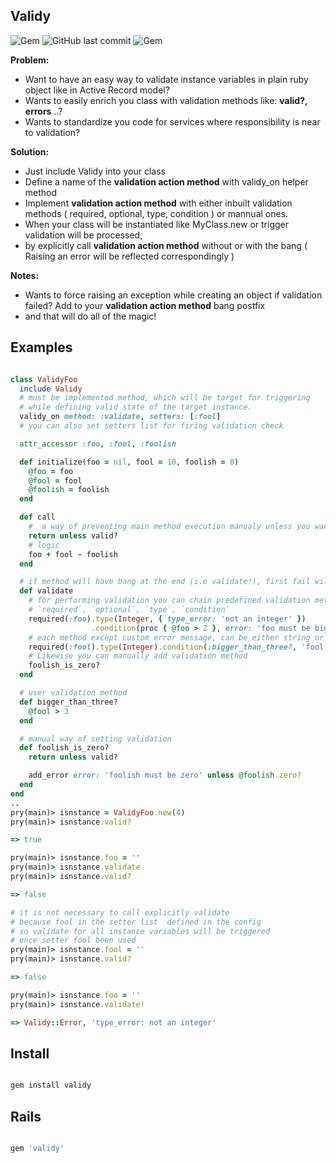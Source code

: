 ## Validy

![Gem](https://img.shields.io/gem/dt/validy.svg)
![GitHub last commit](https://img.shields.io/github/last-commit/nucleom42/validy.svg)
![Gem](https://img.shields.io/gem/v/validy.svg)

**Problem:**

* Want to have an easy way to validate instance variables in plain ruby object like in Active Record model?
* Wants to easily enrich you class with validation methods like: **valid?, errors** ..?
* Wants to standardize you code for services where responsibility is near to validation?

**Solution:**

* Just include Validy into your class
* Define a name of the **validation action method** with validy_on helper method
* Implement **validation action method** with either inbuilt validation methods ( required, optional, type, condition ) or mannual ones.
* When your class will be instantiated like MyClass.new or trigger validation will be processed,
* by explicitly call **validation action method** without or with the bang ( Raising an error will be reflected correspondingly )

**Notes:**

* Wants to force raising an exception while creating an object if validation failed? Add to your **validation action method** bang postfix
* and that will do all of the magic!

## Examples

```ruby

class ValidyFoo
  include Validy
  # must be implemented method, which will be target for triggering 
  # while defining valid state of the target instance.
  validy_on method: :validate, setters: [:fool]
  # you can also set setters list for firing validation check

  attr_accessor :foo, :fool, :foolish

  def initialize(foo = nil, fool = 10, foolish = 0)
    @foo = foo
    @fool = fool
    @foolish = foolish
  end

  def call
    #  a way of preventing main method execution manualy unless you want continue logic neglecting validation state
    return unless valid?
    # logic
    foo + fool - foolish
  end

  # if method will have bang at the end (i.e validate!), first fail will raise an error
  def validate
    # for performing validation you can chain predefined validation methods for each variable:
    # `required`, `optional`, `type`, `condition`
    required(:foo).type(Integer, { type_error: 'not an integer' })
                  .condition(proc { @foo > 2 }, error: 'foo must be bigger than 2')
    # each method except custom error message, can be either string or a hash
    required(:fool).type(Integer).condition(:bigger_than_three?, 'fool must be bigger than 3')
    # Likewise you can manually add validation method
    foolish_is_zero?
  end

  # user validation method
  def bigger_than_three?
    @fool > 3
  end

  # manual way of setting validation
  def foolish_is_zero?
    return unless valid?

    add_error error: 'foolish must be zero' unless @foolish.zero?
  end
end
..
pry(main)> isnstance = ValidyFoo.new(4)
pry(main)> isnstance.valid?

=> true

pry(main)> isnstance.foo = ''
pry(main)> isnstance.validate
pry(main)> isnstance.valid?

=> false

# it is not necessary to call explicitly validate
# because fool in the setter list  defined in the config
# so validate for all instance variables will be triggered
# once setter fool been used
pry(main)> isnstance.fool = ''
pry(main)> isnstance.valid?

=> false

pry(main)> isnstance.foo = ''
pry(main)> isnstance.validate!

=> Validy::Error, 'type_error: not an integer'
```

## Install

```ruby

gem install validy

```

## Rails

```ruby

gem 'validy'

```
